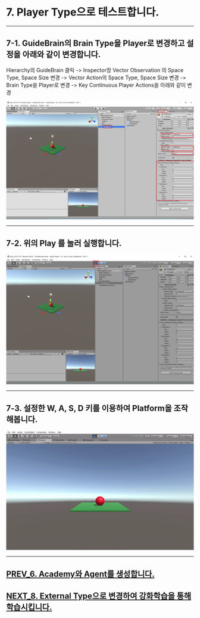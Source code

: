 # 7. Player Type으로 테스트합니다.
- - -

## 7-1. GuideBrain의 Brain Type을 Player로 변경하고 설정을 아래와 같이 변경합니다.

Hierarchy의 GuideBrain 클릭 -> Inspector창 Vector Observation 의 Space Type, Space Size 변경 -> Vector Action의 Space Type, Space Size 변경 -> Brain Type을 Player로 변경 -> Key Continuous Player Actions을 아래와 같이 변경

![Alt text](/unity_ml_agents_tutorials/7.test_player_mode/1.test_player_mode.png)
- - -

## 7-2. 위의 Play 를 눌러 실행합니다.

![Alt text](/unity_ml_agents_tutorials/7.test_player_mode/2.play.png)
- - -

## 7-3. 설정한 W, A, S, D 키를 이용하여 Platform을 조작해봅니다.

![Alt text](/unity_ml_agents_tutorials/7.test_player_mode/3.player_mode.gif)
- - -

## [PREV_6. Academy와 Agent를 생성합니다.](https://github.com/hyunho1027/Unity_ML_Agents_Tutorials/tree/master/unity_ml_agents_tutorials/6.make_academy_and_agents)

## [NEXT_8. External Type으로 변경하여 강화학습을 통해 학습시킵니다.](https://github.com/hyunho1027/Unity_ML_Agents_Tutorials/tree/master/unity_ml_agents_tutorials/8.change_external_mode)
